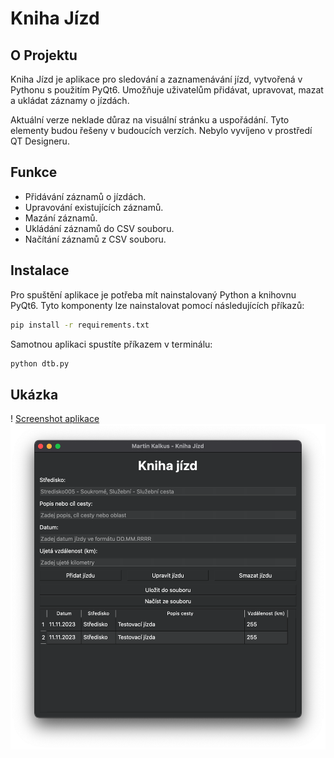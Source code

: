 # Kniha Jízd

## O Projektu

Kniha Jízd je aplikace pro sledování a zaznamenávání jízd, vytvořená v Pythonu s použitím PyQt6. Umožňuje uživatelům přidávat, upravovat, mazat a ukládat záznamy o jízdách.

Aktuální verze neklade důraz na visuální stránku a uspořádání. Tyto elementy budou řešeny v budoucích verzích. Nebylo vyvíjeno v prostředí QT Designeru.  

## Funkce

- Přidávání záznamů o jízdách.
- Upravování existujících záznamů.
- Mazání záznamů.
- Ukládání záznamů do CSV souboru.
- Načítání záznamů z CSV souboru.

## Instalace

Pro spuštění aplikace je potřeba mít nainstalovaný Python a knihovnu PyQt6. Tyto komponenty lze nainstalovat pomocí následujících příkazů:

```bash
pip install -r requirements.txt
```

Samotnou aplikaci spustíte příkazem v terminálu:
```bash
python dtb.py
```

## Ukázka
! [Screenshot aplikace](md_demo.png)
<img src="md_demo.png"> 
